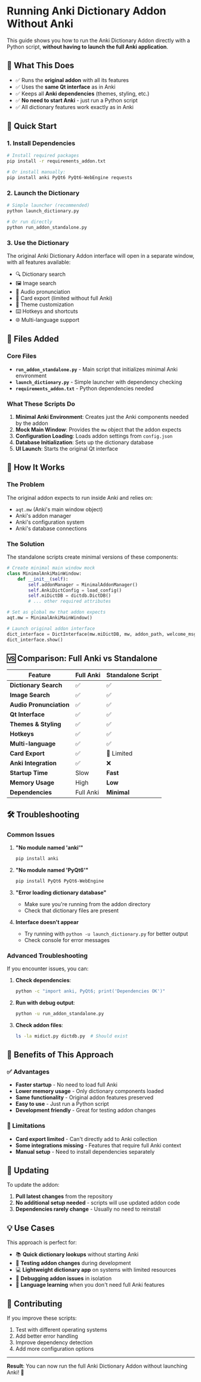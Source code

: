 # Running Anki Dictionary Addon Without Anki

This guide shows you how to run the Anki Dictionary Addon directly with a Python script, **without having to launch the full Anki application**.

## 🎯 What This Does

- ✅ Runs the **original addon** with all its features
- ✅ Uses the **same Qt interface** as in Anki
- ✅ Keeps all **Anki dependencies** (themes, styling, etc.)
- ✅ **No need to start Anki** - just run a Python script
- ✅ All dictionary features work exactly as in Anki

## 🚀 Quick Start

### 1. Install Dependencies

```bash
# Install required packages
pip install -r requirements_addon.txt

# Or install manually:
pip install anki PyQt6 PyQt6-WebEngine requests
```

### 2. Launch the Dictionary

```bash
# Simple launcher (recommended)
python launch_dictionary.py

# Or run directly
python run_addon_standalone.py
```

### 3. Use the Dictionary

The original Anki Dictionary Addon interface will open in a separate window, with all features available:

- 🔍 Dictionary search
- 🖼️ Image search  
- 🎵 Audio pronunciation
- 📝 Card export (limited without full Anki)
- 🎨 Theme customization
- ⌨️ Hotkeys and shortcuts
- 🌐 Multi-language support

## 📁 Files Added

### Core Files
- **`run_addon_standalone.py`** - Main script that initializes minimal Anki environment
- **`launch_dictionary.py`** - Simple launcher with dependency checking
- **`requirements_addon.txt`** - Python dependencies needed

### What These Scripts Do

1. **Minimal Anki Environment**: Creates just the Anki components needed by the addon
2. **Mock Main Window**: Provides the `mw` object that the addon expects
3. **Configuration Loading**: Loads addon settings from `config.json`
4. **Database Initialization**: Sets up the dictionary database
5. **UI Launch**: Starts the original Qt interface

## 🔧 How It Works

### The Problem
The original addon expects to run inside Anki and relies on:
- `aqt.mw` (Anki's main window object)
- Anki's addon manager
- Anki's configuration system
- Anki's database connections

### The Solution
The standalone scripts create minimal versions of these components:

```python
# Create minimal main window mock
class MinimalAnkiMainWindow:
    def __init__(self):
        self.addonManager = MinimalAddonManager()
        self.AnkiDictConfig = load_config()
        self.miDictDB = dictdb.DictDB()
        # ... other required attributes

# Set as global mw that addon expects
aqt.mw = MinimalAnkiMainWindow()

# Launch original addon interface
dict_interface = DictInterface(mw.miDictDB, mw, addon_path, welcome_msg)
dict_interface.show()
```

## 🆚 Comparison: Full Anki vs Standalone

| Feature | Full Anki | Standalone Script |
|---------|-----------|-------------------|
| **Dictionary Search** | ✅ | ✅ |
| **Image Search** | ✅ | ✅ |
| **Audio Pronunciation** | ✅ | ✅ |
| **Qt Interface** | ✅ | ✅ |
| **Themes & Styling** | ✅ | ✅ |
| **Hotkeys** | ✅ | ✅ |
| **Multi-language** | ✅ | ✅ |
| **Card Export** | ✅ | 🚧 Limited |
| **Anki Integration** | ✅ | ❌ |
| **Startup Time** | Slow | **Fast** |
| **Memory Usage** | High | **Low** |
| **Dependencies** | Full Anki | **Minimal** |

## 🛠 Troubleshooting

### Common Issues

1. **"No module named 'anki'"**
   ```bash
   pip install anki
   ```

2. **"No module named 'PyQt6'"**
   ```bash
   pip install PyQt6 PyQt6-WebEngine
   ```

3. **"Error loading dictionary database"**
   - Make sure you're running from the addon directory
   - Check that dictionary files are present

4. **Interface doesn't appear**
   - Try running with `python -u launch_dictionary.py` for better output
   - Check console for error messages

### Advanced Troubleshooting

If you encounter issues, you can:

1. **Check dependencies**:
   ```bash
   python -c "import anki, PyQt6; print('Dependencies OK')"
   ```

2. **Run with debug output**:
   ```bash
   python -u run_addon_standalone.py
   ```

3. **Check addon files**:
   ```bash
   ls -la midict.py dictdb.py  # Should exist
   ```

## 🎉 Benefits of This Approach

### ✅ Advantages
- **Faster startup** - No need to load full Anki
- **Lower memory usage** - Only dictionary components loaded
- **Same functionality** - Original addon features preserved
- **Easy to use** - Just run a Python script
- **Development friendly** - Great for testing addon changes

### 🚧 Limitations
- **Card export limited** - Can't directly add to Anki collection
- **Some integrations missing** - Features that require full Anki context
- **Manual setup** - Need to install dependencies separately

## 🔄 Updating

To update the addon:

1. **Pull latest changes** from the repository
2. **No additional setup needed** - scripts will use updated addon code
3. **Dependencies rarely change** - Usually no need to reinstall

## 💡 Use Cases

This approach is perfect for:

- 📚 **Quick dictionary lookups** without starting Anki
- 🧪 **Testing addon changes** during development  
- 💻 **Lightweight dictionary app** on systems with limited resources
- 🔧 **Debugging addon issues** in isolation
- 📖 **Language learning** when you don't need full Anki features

## 🤝 Contributing

If you improve these scripts:

1. Test with different operating systems
2. Add better error handling
3. Improve dependency detection
4. Add more configuration options

---

**Result**: You can now run the full Anki Dictionary Addon without launching Anki! 🎉
